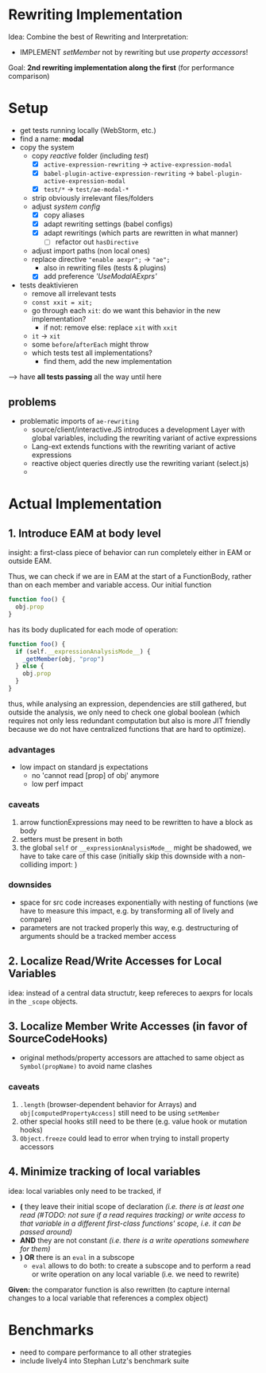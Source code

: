 # Rewriting Implementation

Idea: Combine the best of Rewriting and Interpretation:

- IMPLEMENT *setMember* not by rewriting but use *property accessors*!

Goal: **2nd rewriting implementation along the first** (for performance comparison)

# Setup

- get tests running locally (WebStorm, etc.)
- find a name: **modal**
- copy the system
  - copy *reactive* folder (including *test*)
    - [x] `active-expression-rewriting` -> `active-expression-modal`
    - [x] `babel-plugin-active-expression-rewriting` -> `babel-plugin-active-expression-modal`
    - [x] `test/*` -> `test/ae-modal-*`
  - strip obviously irrelevant files/folders
  - adjust *system config*
    - [x] copy aliases
    - [x] adapt rewriting settings (babel configs)
    - [x] adapt rewritings (which parts are rewritten in what manner)
      - [ ] refactor out `hasDirective`
  - adjust import paths (non local ones)
  - replace directive `"enable aexpr";` -> `"ae";`
    - also in rewriting files (tests & plugins)
    - [x] add preference *'UseModalAExprs'*
- tests deaktivieren
  - remove all irrelevant tests
  - `const xxit = xit;`
  - go through each `xit`: do we want this behavior in the new implementation?
    - if not: remove else: replace `xit` with `xxit`
  - `it` -> `xit`
  - some `before`/`afterEach` might throw
  - which tests test all implementations?
    - find them, add the new implementation

--> have **all tests passing** all the way until here

## problems

- problematic imports of `ae-rewriting`
  - source/client/interactive.JS introduces a development Layer with global variables, including the rewriting variant of active expressions
  - Lang-ext extends functions with the rewriting variant of active expressions
  - reactive object queries directly use the rewriting variant (select.js)
  - 
# Actual Implementation

## 1. Introduce EAM at body level

insight: a first-class piece of behavior can run completely either in EAM or outside EAM.

Thus, we can check if we are in EAM at the start of a FunctionBody, rather than on each member and variable access. Our initial function

```javascript
function foo() {
  obj.prop
}
```

has its body duplicated for each mode of operation:

```javascript
function foo() {
  if (self.__expressionAnalysisMode__) {
    _getMember(obj, "prop")
  } else {
    obj.prop
  }
}
```

thus, while analysing an expression, dependencies are still gathered, but outside the analysis, we only need to check one global boolean (which requires not only less redundant computation but also is more JIT friendly because we do not have centralized functions that are hard to optimize).

### advantages

- low impact on standard js expectations
  - no 'cannot read [prop] of obj' anymore
  - low perf impact

### caveats

1. arrow functionExpressions may need to be rewritten to have a block as body
2. setters must be present in both
3. the global `self` or `__expressionAnalysisMode__` might be shadowed, we have to take care of this case (initially skip this downside with a non-colliding import: )

### downsides

- space for src code increases exponentially with nesting of functions (we have to measure this impact, e.g. by transforming all of lively and compare)
- parameters are not tracked properly this way, e.g. destructuring of arguments should be a tracked member access

## 2. Localize Read/Write Accesses for Local Variables

idea: instead of a central data structutr, keep refereces to aexprs for locals in the `_scope` objects.

## 3. Localize Member Write Accesses (in favor of SourceCodeHooks)

- original methods/property accessors are attached to same object as `Symbol(propName)` to avoid name clashes

### caveats

1. `.length` (browser-dependent behavior for Arrays) and `obj[computedPropertyAccess]` still need to be using `setMember`
2. other special hooks still need to be there (e.g. value hook or mutation hooks)
3. `Object.freeze` could lead to error when trying to install property accessors

## 4. Minimize tracking of local variables

idea: local variables only need to be tracked, if
- **(** they leave their initial scope of declaration *(i.e. there is at least one read (#TODO: not sure if a read requires tracking) or write access to that variable in a different first-class functions' scope, i.e. it can be passed around)*
- **AND** they are not constant *(i.e. there is a write operations somewhere for them)*
- **) OR** there is an `eval` in a subscope
  - `eval` allows to do both: to create a subscope and to perform a read or write operation on any local variable (i.e. we need to rewrite)

**Given:** the comparator function is also rewritten (to capture internal changes to a local variable that references a complex object)

# Benchmarks

- need to compare performance to all other strategies
- include lively4 into Stephan Lutz's benchmark suite
